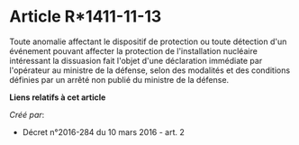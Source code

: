 # Article R*1411-11-13

Toute anomalie affectant le dispositif de protection ou toute détection d'un événement pouvant affecter la protection de
l'installation nucléaire intéressant la dissuasion fait l'objet d'une déclaration immédiate par l'opérateur au ministre de la
défense, selon des modalités et des conditions définies par un arrêté non publié du ministre de la défense.

**Liens relatifs à cet article**

_Créé par_:

  - Décret n°2016-284 du 10 mars 2016 - art. 2
